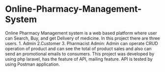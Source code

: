 # Online-Pharmacy-Management-System
Online Pharmacy Management system is a web based platform where user can Search, Buy, and get Delivery of medicine. 
In this project there are three users. 1. Admin 2.Customer 3. Pharmacist
Admin: Admin can operate CRUD operation of product and can see the total of product sales and also can send an promotional emails to consumers.
This project was developed by using php laravel, has the feature of API, mailing feature.
API is tested by using Postman application.

